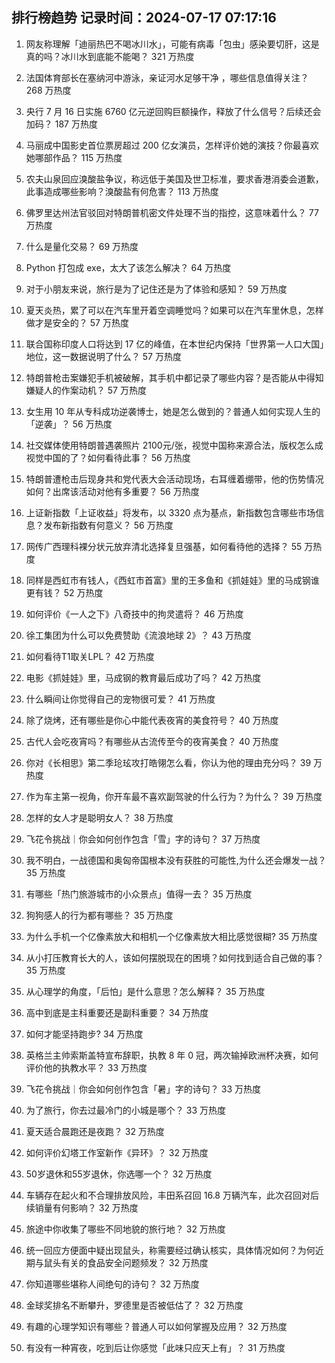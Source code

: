 
## 排行榜趋势 记录时间：2024-07-17 07:17:16
  
  1. 网友称理解「迪丽热巴不喝冰川水」，可能有病毒「包虫」感染要切肝，这是真的吗？冰川水到底能不能喝？ 321 万热度
    
  2. 法国体育部长在塞纳河中游泳，亲证河水足够干净 ，哪些信息值得关注？ 268 万热度
    
  3. 央行 7 月 16 日实施 6760 亿元逆回购巨额操作，释放了什么信号？后续还会加码？ 187 万热度
    
  4. 马丽成中国影史首位票房超过 200 亿女演员，怎样评价她的演技？你最喜欢她哪部作品？ 115 万热度
    
  5. 农夫山泉回应溴酸盐争议，称远低于美国及世卫标准，要求香港消委会道歉，此事造成哪些影响？溴酸盐有何危害？ 113 万热度
    
  6. 佛罗里达州法官驳回对特朗普机密文件处理不当的指控，这意味着什么？ 77 万热度
    
  7. 什么是量化交易？ 69 万热度
    
  8. Python 打包成 exe，太大了该怎么解决？ 64 万热度
    
  9. 对于小朋友来说，旅行是为了记住还是为了体验和感知？ 59 万热度
    
  10. 夏天炎热，累了可以在汽车里开着空调睡觉吗？如果可以在汽车里休息，怎样做才是安全的？ 57 万热度
    
  11. 联合国称印度人口将达到 17 亿的峰值，在本世纪内保持「世界第一人口大国」地位，这一数据说明了什么？ 57 万热度
    
  12. 特朗普枪击案嫌犯手机被破解，其手机中都记录了哪些内容？是否能从中得知嫌疑人的作案动机？ 57 万热度
    
  13. 女生用 10 年从专科成功逆袭博士，她是怎么做到的？普通人如何实现人生的「逆袭」？ 56 万热度
    
  14. 社交媒体使用特朗普遇袭照片 2100元/张，视觉中国称来源合法，版权怎么成视觉中国的了？如何看待此事？ 56 万热度
    
  15. 特朗普遭枪击后现身共和党代表大会活动现场，右耳缠着绷带，他的伤势情况如何？出席该活动对他有多重要？ 56 万热度
    
  16. 上证新指数「上证收益」将发布，以 3320 点为基点，新指数包含哪些市场信息？发布新指数有何意义？ 56 万热度
    
  17. 网传广西理科裸分状元放弃清北选择复旦强基，如何看待他的选择？ 55 万热度
    
  18. 同样是西虹市有钱人，《西虹市首富》里的王多鱼和《抓娃娃》里的马成钢谁更有钱？ 52 万热度
    
  19. 如何评价《一人之下》八奇技中的拘灵遣将？ 46 万热度
    
  20. 徐工集团为什么可以免费赞助《流浪地球 2》？ 43 万热度
    
  21. 如何看待T1取关LPL？ 42 万热度
    
  22. 电影《抓娃娃》里，马成钢的教育最后成功了吗？ 42 万热度
    
  23. 什么瞬间让你觉得自己的宠物很可爱？ 41 万热度
    
  24. 除了烧烤，还有哪些是你心中能代表夜宵的美食符号？ 40 万热度
    
  25. 古代人会吃夜宵吗？有哪些从古流传至今的夜宵美食？ 40 万热度
    
  26. 你对《长相思》第二季玱玹攻打皓翎怎么看，你认为他的理由充分吗？ 39 万热度
    
  27. 作为车主第一视角，你开车最不喜欢副驾驶的什么行为？为什么？ 39 万热度
    
  28. 怎样的女人才是聪明女人？ 38 万热度
    
  29. 飞花令挑战｜你会如何创作包含「雪」字的诗句？ 37 万热度
    
  30. 我不明白，一战德国和奥匈帝国根本没有获胜的可能性,为什么还会爆发一战？ 35 万热度
    
  31. 有哪些「热门旅游城市的小众景点」值得一去？ 35 万热度
    
  32. 狗狗感人的行为都有哪些？ 35 万热度
    
  33. 为什么手机一个亿像素放大和相机一个亿像素放大相比感觉很糊? 35 万热度
    
  34. 从小打压教育长大的人，该如何摆脱现在的困境？如何找到适合自己做的事？ 35 万热度
    
  35. 从心理学的角度，「后怕」是什么意思？怎么解释？ 35 万热度
    
  36. 高中到底是主科重要还是副科重要？ 34 万热度
    
  37. 如何才能坚持跑步? 34 万热度
    
  38. 英格兰主帅索斯盖特宣布辞职，执教 8 年 0 冠，两次输掉欧洲杯决赛，如何评价他的执教水平？ 33 万热度
    
  39. 飞花令挑战｜你会如何创作包含「暑」字的诗句？ 33 万热度
    
  40. 为了旅行，你去过最冷门的小城是哪个？ 33 万热度
    
  41. 夏天适合晨跑还是夜跑？ 32 万热度
    
  42. 如何评价幻塔工作室新作《异环》？ 32 万热度
    
  43. 50岁退休和55岁退休，你选哪一个？ 32 万热度
    
  44. 车辆存在起火和不合理排放风险，丰田系召回 16.8 万辆汽车，此次召回对后续销量有何影响？ 32 万热度
    
  45. 旅途中你收集了哪些不同地貌的旅行地？ 32 万热度
    
  46. 统一回应方便面中疑出现鼠头，称需要经过确认核实，具体情况如何？为何近期与鼠头有关的食品安全问题频发？ 32 万热度
    
  47. 你知道哪些堪称人间绝句的诗句？ 32 万热度
    
  48. 金球奖排名不断攀升，罗德里是否被低估了？ 32 万热度
    
  49. 有趣的心理学知识有哪些？普通人可以如何掌握及应用？ 32 万热度
    
  50. 有没有一种宵夜，吃到后让你感觉「此味只应天上有」？ 31 万热度
    